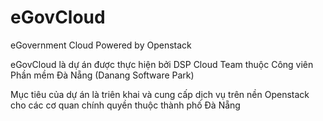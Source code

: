 eGovCloud
=========

eGovernment Cloud Powered by Openstack

eGovCloud là dự án được thực hiện bởi DSP Cloud Team thuộc Công viên Phần mềm Đà Nẵng (Danang Software Park)

Mục tiêu của dự án là triên khai và cung cấp dịch vụ trên nền Openstack cho các cơ quan chính quyền thuộc thành phố Đà Nẵng
